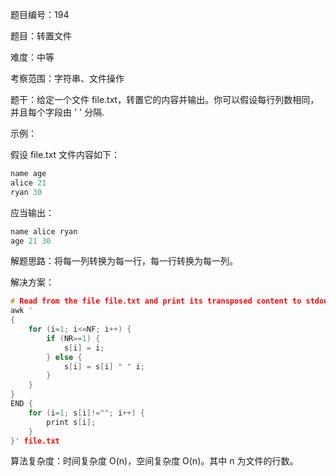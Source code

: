 题目编号：194

题目：转置文件

难度：中等

考察范围：字符串、文件操作

题干：给定一个文件 file.txt，转置它的内容并输出。你可以假设每行列数相同，并且每个字段由 ' ' 分隔.

示例：

假设 file.txt 文件内容如下：

```cpp
name age
alice 21
ryan 30
```

应当输出：

```cpp
name alice ryan
age 21 30
```

解题思路：将每一列转换为每一行，每一行转换为每一列。

解决方案：

```cpp
# Read from the file file.txt and print its transposed content to stdout.
awk '
{
    for (i=1; i<=NF; i++) {
        if (NR==1) {
            s[i] = i;
        } else {
            s[i] = s[i] " " i;
        }
    }
}
END {
    for (i=1; s[i]!=""; i++) {
        print s[i];
    }
}' file.txt
```

算法复杂度：时间复杂度 O(n)，空间复杂度 O(n)。其中 n 为文件的行数。